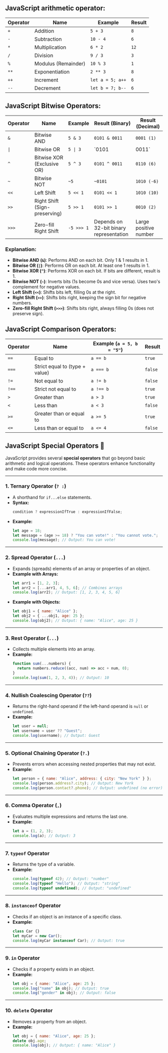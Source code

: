 ## **JavaScript arithmetic operator:**

| Operator | Name                   | Example         | Result |
|----------|------------------------|----------------|--------|
| `+`      | Addition               | `5 + 3`        | `8`    |
| `-`      | Subtraction            | `10 - 4`       | `6`    |
| `*`      | Multiplication         | `6 * 2`        | `12`   |
| `/`      | Division               | `9 / 3`        | `3`    |
| `%`      | Modulus (Remainder)    | `10 % 3`       | `1`    |
| `**`     | Exponentiation         | `2 ** 3`       | `8`    |
| `++`     | Increment              | `let a = 5; a++` | `6`  |
| `--`     | Decrement              | `let b = 7; b--` | `6`  |


## **JavaScript Bitwise Operators:**

| Operator | Name                      | Example       | Result (Binary) | Result (Decimal) |
|----------|---------------------------|--------------|----------------|----------------|
| `&`      | Bitwise AND               | `5 & 3`      | `0101 & 0011`  | `0001 (1)`    |
| `\|`     | Bitwise OR                | `5 \| 3`     | `0101 | 0011`  | `0111 (7)`    |
| `^`      | Bitwise XOR (Exclusive OR) | `5 ^ 3`     | `0101 ^ 0011`  | `0110 (6)`    |
| `~`      | Bitwise NOT               | `~5`         | `~0101`        | `1010 (-6)`   |
| `<<`     | Left Shift                | `5 << 1`     | `0101 << 1`    | `1010 (10)`   |
| `>>`     | Right Shift (Sign-preserving) | `5 >> 1` | `0101 >> 1`    | `0010 (2)`    |
| `>>>`    | Zero-fill Right Shift     | `-5 >>> 1`   | Depends on 32-bit binary representation | Large positive number |

### Explanation:
- **Bitwise AND (`&`)**: Performs AND on each bit. Only 1 & 1 results in 1.
- **Bitwise OR (`|`)**: Performs OR on each bit. At least one 1 results in 1.
- **Bitwise XOR (`^`)**: Performs XOR on each bit. If bits are different, result is 1.
- **Bitwise NOT (`~`)**: Inverts bits (1s become 0s and vice versa). Uses two's complement for negative values.
- **Left Shift (`<<`)**: Shifts bits left, filling 0s at the right.
- **Right Shift (`>>`)**: Shifts bits right, keeping the sign bit for negative numbers.
- **Zero-fill Right Shift (`>>>`)**: Shifts bits right, always filling 0s (does not preserve sign).


## **JavaScript Comparison Operators:**  

| Operator | Name                         | Example (`a = 5, b = "5"`) | Result |
|----------|------------------------------|---------------------------|--------|
| `==`     | Equal to                     | `a == b`                  | `true`  |
| `===`    | Strict equal to (type + value) | `a === b`                 | `false` |
| `!=`     | Not equal to                 | `a != b`                   | `false` |
| `!==`    | Strict not equal to          | `a !== b`                  | `true`  |
| `>`      | Greater than                 | `a > 3`                    | `true`  |
| `<`      | Less than                    | `a < 3`                    | `false` |
| `>=`     | Greater than or equal to     | `a >= 5`                   | `true`  |
| `<=`     | Less than or equal to        | `a <= 4`                   | `false` |


## **JavaScript Special Operators** 🚀

JavaScript provides several **special operators** that go beyond basic arithmetic and logical operations. These operators enhance functionality and make code more concise.

---

### **1. Ternary Operator (`? :`)**
- A shorthand for `if...else` statements.
- **Syntax:**  
  ```js
  condition ? expressionIfTrue : expressionIfFalse;
  ```
- **Example:**
  ```js
  let age = 18;
  let message = (age >= 18) ? "You can vote!" : "You cannot vote.";
  console.log(message); // Output: You can vote!
  ```

---

### **2. Spread Operator (`...`)**
- Expands (spreads) elements of an array or properties of an object.
- **Example with Arrays:**
  ```js
  let arr1 = [1, 2, 3];
  let arr2 = [...arr1, 4, 5, 6]; // Combines arrays
  console.log(arr2); // Output: [1, 2, 3, 4, 5, 6]
  ```
- **Example with Objects:**
  ```js
  let obj1 = { name: "Alice" };
  let obj2 = { ...obj1, age: 25 };
  console.log(obj2); // Output: { name: "Alice", age: 25 }
  ```

---

### **3. Rest Operator (`...`)**
- Collects multiple elements into an array.
- **Example:**
  ```js
  function sum(...numbers) {
    return numbers.reduce((acc, num) => acc + num, 0);
  }
  console.log(sum(1, 2, 3, 4)); // Output: 10
  ```

---

### **4. Nullish Coalescing Operator (`??`)**
- Returns the right-hand operand if the left-hand operand is `null` or `undefined`.
- **Example:**
  ```js
  let user = null;
  let username = user ?? "Guest";
  console.log(username); // Output: Guest
  ```

---

### **5. Optional Chaining Operator (`?.`)**
- Prevents errors when accessing nested properties that may not exist.
- **Example:**
  ```js
  let person = { name: "Alice", address: { city: "New York" } };
  console.log(person.address?.city); // Output: New York
  console.log(person.contact?.phone); // Output: undefined (no error)
  ```

---

### **6. Comma Operator (`,`)**
- Evaluates multiple expressions and returns the last one.
- **Example:**
  ```js
  let a = (1, 2, 3);
  console.log(a); // Output: 3
  ```

---

### **7. `typeof` Operator**
- Returns the type of a variable.
- **Example:**
  ```js
  console.log(typeof 42); // Output: "number"
  console.log(typeof "Hello"); // Output: "string"
  console.log(typeof undefined); // Output: "undefined"
  ```

---

### **8. `instanceof` Operator**
- Checks if an object is an instance of a specific class.
- **Example:**
  ```js
  class Car {}
  let myCar = new Car();
  console.log(myCar instanceof Car); // Output: true
  ```

---

### **9. `in` Operator**
- Checks if a property exists in an object.
- **Example:**
  ```js
  let obj = { name: "Alice", age: 25 };
  console.log("name" in obj); // Output: true
  console.log("gender" in obj); // Output: false
  ```

---

### **10. `delete` Operator**
- Removes a property from an object.
- **Example:**
  ```js
  let obj = { name: "Alice", age: 25 };
  delete obj.age;
  console.log(obj); // Output: { name: "Alice" }
  ```


